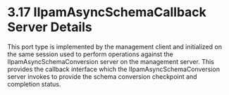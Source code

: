 <html dir="LTR" xmlns:mshelp="http://msdn.microsoft.com/mshelp" xmlns:ddue="http://ddue.schemas.microsoft.com/authoring/2003/5" xmlns:xlink="http://www.w3.org/1999/xlink" xmlns:tool="http://www.microsoft.com/tooltip">
 <body>
 <div id="header">
 <h1 class="heading">3.17 IIpamAsyncSchemaCallback Server Details</h1>
 </div>
 <div id="mainSection">
 <div id="mainBody">
 <div id="allHistory" class="saveHistory"></div>
 <div id="sectionSection0" class="section" name="collapseableSection">
 

<p>This port type is implemented by the management client and
initialized on the same session used to perform operations against the
IIpamAsyncSchemaConversion server on the management server. This provides the
callback interface which the IIpamAsyncSchemaConversion server invokes to
provide the schema conversion checkpoint and completion status.</p>


 </div>
 </div>
 </div>
 </body>
</html>